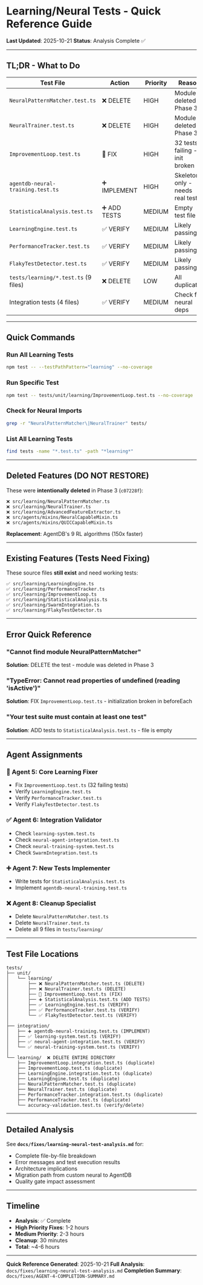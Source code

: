 # Learning/Neural Tests - Quick Reference Guide

**Last Updated**: 2025-10-21
**Status**: Analysis Complete ✅

---

## TL;DR - What to Do

| Test File | Action | Priority | Reason |
|-----------|--------|----------|--------|
| `NeuralPatternMatcher.test.ts` | ❌ DELETE | HIGH | Module deleted in Phase 3 |
| `NeuralTrainer.test.ts` | ❌ DELETE | HIGH | Module deleted in Phase 3 |
| `ImprovementLoop.test.ts` | 🔧 FIX | HIGH | 32 tests failing - init broken |
| `agentdb-neural-training.test.ts` | ➕ IMPLEMENT | HIGH | Skeleton only - needs real tests |
| `StatisticalAnalysis.test.ts` | ➕ ADD TESTS | MEDIUM | Empty test file |
| `LearningEngine.test.ts` | ✅ VERIFY | MEDIUM | Likely passing |
| `PerformanceTracker.test.ts` | ✅ VERIFY | MEDIUM | Likely passing |
| `FlakyTestDetector.test.ts` | ✅ VERIFY | MEDIUM | Likely passing |
| `tests/learning/*.test.ts` (9 files) | ❌ DELETE | LOW | All duplicates |
| Integration tests (4 files) | ✅ VERIFY | MEDIUM | Check for neural deps |

---

## Quick Commands

### Run All Learning Tests
```bash
npm test -- --testPathPattern="learning" --no-coverage
```

### Run Specific Test
```bash
npm test -- tests/unit/learning/ImprovementLoop.test.ts --no-coverage
```

### Check for Neural Imports
```bash
grep -r "NeuralPatternMatcher\|NeuralTrainer" tests/
```

### List All Learning Tests
```bash
find tests -name "*.test.ts" -path "*learning*"
```

---

## Deleted Features (DO NOT RESTORE)

These were **intentionally deleted** in Phase 3 (`c07228f`):

```
❌ src/learning/NeuralPatternMatcher.ts
❌ src/learning/NeuralTrainer.ts  
❌ src/learning/AdvancedFeatureExtractor.ts
❌ src/agents/mixins/NeuralCapableMixin.ts
❌ src/agents/mixins/QUICCapableMixin.ts
```

**Replacement**: AgentDB's 9 RL algorithms (150x faster)

---

## Existing Features (Tests Need Fixing)

These source files **still exist** and need working tests:

```
✅ src/learning/LearningEngine.ts
✅ src/learning/PerformanceTracker.ts
✅ src/learning/ImprovementLoop.ts
✅ src/learning/StatisticalAnalysis.ts
✅ src/learning/SwarmIntegration.ts
✅ src/learning/FlakyTestDetector.ts
```

---

## Error Quick Reference

### "Cannot find module NeuralPatternMatcher"
**Solution**: DELETE the test - module was deleted in Phase 3

### "TypeError: Cannot read properties of undefined (reading 'isActive')"
**Solution**: FIX `ImprovementLoop.test.ts` - initialization broken in beforeEach

### "Your test suite must contain at least one test"
**Solution**: ADD tests to `StatisticalAnalysis.test.ts` - file is empty

---

## Agent Assignments

### 🔧 Agent 5: Core Learning Fixer
- Fix `ImprovementLoop.test.ts` (32 failing tests)
- Verify `LearningEngine.test.ts`
- Verify `PerformanceTracker.test.ts`
- Verify `FlakyTestDetector.test.ts`

### ✅ Agent 6: Integration Validator  
- Check `learning-system.test.ts`
- Check `neural-agent-integration.test.ts`
- Check `neural-training-system.test.ts`
- Check `SwarmIntegration.test.ts`

### ➕ Agent 7: New Tests Implementer
- Write tests for `StatisticalAnalysis.test.ts`
- Implement `agentdb-neural-training.test.ts`

### ❌ Agent 8: Cleanup Specialist
- Delete `NeuralPatternMatcher.test.ts`
- Delete `NeuralTrainer.test.ts`
- Delete all 9 files in `tests/learning/`

---

## Test File Locations

```
tests/
├── unit/
│   └── learning/
│       ├── ❌ NeuralPatternMatcher.test.ts (DELETE)
│       ├── ❌ NeuralTrainer.test.ts (DELETE)
│       ├── 🔧 ImprovementLoop.test.ts (FIX)
│       ├── ➕ StatisticalAnalysis.test.ts (ADD TESTS)
│       ├── ✅ LearningEngine.test.ts (VERIFY)
│       ├── ✅ PerformanceTracker.test.ts (VERIFY)
│       └── ✅ FlakyTestDetector.test.ts (VERIFY)
│
├── integration/
│   ├── ➕ agentdb-neural-training.test.ts (IMPLEMENT)
│   ├── ✅ learning-system.test.ts (VERIFY)
│   ├── ✅ neural-agent-integration.test.ts (VERIFY)
│   └── ✅ neural-training-system.test.ts (VERIFY)
│
└── learning/  ❌ DELETE ENTIRE DIRECTORY
    ├── ImprovementLoop.integration.test.ts (duplicate)
    ├── ImprovementLoop.test.ts (duplicate)
    ├── LearningEngine.integration.test.ts (duplicate)
    ├── LearningEngine.test.ts (duplicate)
    ├── NeuralPatternMatcher.test.ts (duplicate)
    ├── NeuralTrainer.test.ts (duplicate)
    ├── PerformanceTracker.integration.test.ts (duplicate)
    ├── PerformanceTracker.test.ts (duplicate)
    └── accuracy-validation.test.ts (verify/delete)
```

---

## Detailed Analysis

See **`docs/fixes/learning-neural-test-analysis.md`** for:
- Complete file-by-file breakdown
- Error messages and test execution results
- Architecture implications
- Migration path from custom neural to AgentDB
- Quality gate impact assessment

---

## Timeline

- **Analysis**: ✅ Complete
- **High Priority Fixes**: 1-2 hours
- **Medium Priority**: 2-3 hours  
- **Cleanup**: 30 minutes
- **Total**: ~4-6 hours

---

**Quick Reference Generated**: 2025-10-21
**Full Analysis**: `docs/fixes/learning-neural-test-analysis.md`
**Completion Summary**: `docs/fixes/AGENT-4-COMPLETION-SUMMARY.md`
